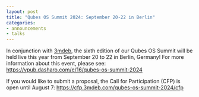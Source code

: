 ```yaml
---
layout: post
title: "Qubes OS Summit 2024: September 20-22 in Berlin"
categories:
- announcements
- talks
---
```


In conjunction with [3mdeb](https://3mdeb.com/), the sixth edition of our Qubes OS Summit will be held live this year from September 20 to 22 in Berlin, Germany! For more information about this event, please see: <https://vpub.dasharo.com/e/16/qubes-os-summit-2024>

If you would like to submit a proposal, the Call for Participation (CFP) is open until August 7: <https://cfp.3mdeb.com/qubes-os-summit-2024/cfp>
